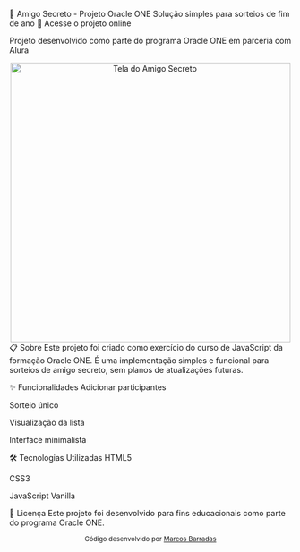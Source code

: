 🎁 Amigo Secreto - Projeto Oracle ONE
Solução simples para sorteios de fim de ano
🔗 Acesse o projeto online

Projeto desenvolvido como parte do programa Oracle ONE em parceria com Alura

<div align="center"> <img src="https://i.imgur.com/JQ8wz7E.png" width="500" alt="Tela do Amigo Secreto"> </div>
📋 Sobre
Este projeto foi criado como exercício do curso de JavaScript da formação Oracle ONE. É uma implementação simples e funcional para sorteios de amigo secreto, sem planos de atualizações futuras.

✨ Funcionalidades
Adicionar participantes

Sorteio único

Visualização da lista

Interface minimalista

🛠 Tecnologias Utilizadas
HTML5

CSS3

JavaScript Vanilla

📝 Licença
Este projeto foi desenvolvido para fins educacionais como parte do programa Oracle ONE.

<div align="center"> <sub>Código desenvolvido por <a href="https://github.com/MarcosBarradas">Marcos Barradas</a></sub> </div>

